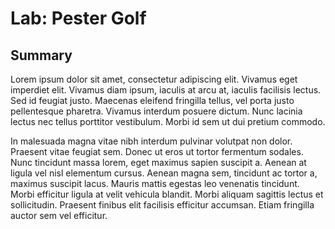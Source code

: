 # Lab: Pester Golf

## Summary
Lorem ipsum dolor sit amet, consectetur adipiscing elit. Vivamus eget imperdiet elit. Vivamus diam ipsum, iaculis at arcu at, iaculis facilisis lectus. Sed id feugiat justo. Maecenas eleifend fringilla tellus, vel porta justo pellentesque pharetra. Vivamus interdum posuere dictum. Nunc lacinia lectus nec tellus porttitor vestibulum. Morbi id sem ut dui pretium commodo.

In malesuada magna vitae nibh interdum pulvinar volutpat non dolor. Praesent vitae feugiat sem. Donec ut eros ut tortor fermentum sodales. Nunc tincidunt massa lorem, eget maximus sapien suscipit a. Aenean at ligula vel nisl elementum cursus. Aenean magna sem, tincidunt ac tortor a, maximus suscipit lacus. Mauris mattis egestas leo venenatis tincidunt. Morbi efficitur ligula at velit vehicula blandit. Morbi aliquam sagittis lectus et sollicitudin. Praesent finibus elit facilisis efficitur accumsan. Etiam fringilla auctor sem vel efficitur.
